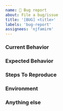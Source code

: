 ```yaml
---
name: 🐞 Bug report
about: File a bug/issue
title: '[BUG] <title>'
labels: 'bug-report'
assignees: 'njfamirm'
---
```


<!--
Note: Please search to see if an issue already exists for the bug you encountered.
-->

### Current Behavior

<!-- A concise description of what you're experiencing. -->

### Expected Behavior

<!-- A concise description of what you expected to happen. -->

### Steps To Reproduce

<!--
Example: steps to reproduce the behavior:
1. In this environment...
1. With this config...
1. Run '...'
1. See error...
-->

### Environment

<!--
Example:
- OS: Ubuntu 20.04
- Node: 13.14.0
- npm: 7.6.3
-->

### Anything else

<!--
Links? References? Anything that will give us more context about the issue that you are encountering!
-->
